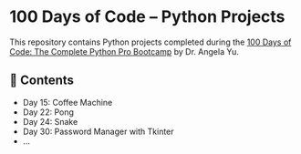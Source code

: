 # 100 Days of Code – Python Projects

This repository contains Python projects completed during the [100 Days of Code: The Complete Python Pro Bootcamp](https://www.udemy.com/course/100-days-of-code/) by Dr. Angela Yu.

## 📌 Contents
- Day 15: Coffee Machine
- Day 22: Pong
- Day 24: Snake
- Day 30: Password Manager with Tkinter
- ...
